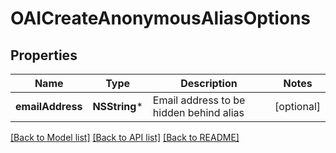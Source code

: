# OAICreateAnonymousAliasOptions

## Properties
Name | Type | Description | Notes
------------ | ------------- | ------------- | -------------
**emailAddress** | **NSString*** | Email address to be hidden behind alias | [optional] 

[[Back to Model list]](../README.md#documentation-for-models) [[Back to API list]](../README.md#documentation-for-api-endpoints) [[Back to README]](../README.md)


